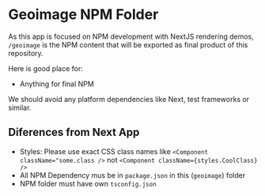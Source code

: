 # Geoimage NPM Folder
As this app is focused on NPM development with NextJS rendering demos, `/geoimage` is the NPM content that will be exported as final product of this repository.

Here is good place for:
- Anything for final NPM

We should avoid any platform dependencies like Next, test frameworks or similar.

## Diferences from Next App
- Styles: Please use exact CSS class names like `<Component className="some.class />` not `<Component className={styles.CoolClass} />`
- All NPM Dependency mus be in `package.json` in this (`geoimage`) folder
- NPM folder must have own `tsconfig.json`